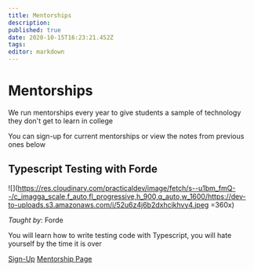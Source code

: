 ```yaml
---
title: Mentorships
description: 
published: true
date: 2020-10-15T16:23:21.452Z
tags: 
editor: markdown
---
```


# Mentorships

We run mentorships every year to give students a sample of technology they don't get to learn in college

You can sign-up for current mentorships or view the notes from previous ones below

## Typescript Testing with Forde

![](https://res.cloudinary.com/practicaldev/image/fetch/s--u1bm_fmQ--/c_imagga_scale,f_auto,fl_progressive,h_900,q_auto,w_1600/https://dev-to-uploads.s3.amazonaws.com/i/52u6z4j6b2dxhcjkhvy4.jpeg =360x)

*Taught by*: Forde

You will learn how to write testing code with Typescript, you will hate yourself by the time it is over

[Sign-Up](http://forms.google.com/)
[Mentorship Page](/technology/mentorships/test-mentorship)